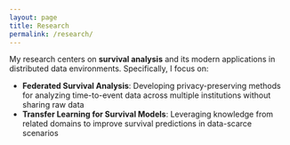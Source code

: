 ```yaml
---
layout: page
title: Research
permalink: /research/
---
```


My research centers on **survival analysis** and its modern applications in distributed data environments. Specifically, I focus on:

- **Federated Survival Analysis**: Developing privacy-preserving methods for analyzing time-to-event data across multiple institutions without sharing raw data
- **Transfer Learning for Survival Models**: Leveraging knowledge from related domains to improve survival predictions in data-scarce scenarios

